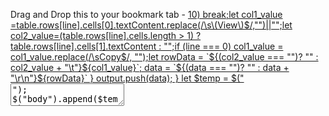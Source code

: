 <html>
<p>Drag and Drop this to your bookmark tab -  <a href="javascript:(()=> {let output=[];document.getElementById("suppress_fastly_nodes").checked = true;document.getElementById("submit_filters").click();const targets=['error_backends','error_responses','error_paths'];for(let target of targets){let data = "";        let table = document.getElementById(target);for (let line = 0;line < table.rows.length; line++){if (line > 10) break;let col1_value =table.rows[line].cells[0].textContent.replace(/\s\(View\)$/,"")||"";let col2_value=(table.rows[line].cells.length > 1) ? table.rows[line].cells[1].textContent : "";if (line === 0) col1_value = col1_value.replace(/\sCopy$/, "");let rowData = `${(col2_value === "")? "" : col2_value + "\t"}${col1_value}`;            data = `${(data === "")? "" : data + "\r\n"}${rowData}`        }        output.push(data);    }    let $temp = $("<textarea>");    $("body").append($temp);    $temp.val(output.join("\r\n\r\n")).select();    document.execCommand("copy");    $temp.remove();    document.getElementById("suppress_fastly_nodes").checked = false;    document.getElementById("submit_filters").click();    alert('Copied!');})();">QuesoEasyCopy</a></p></html>
